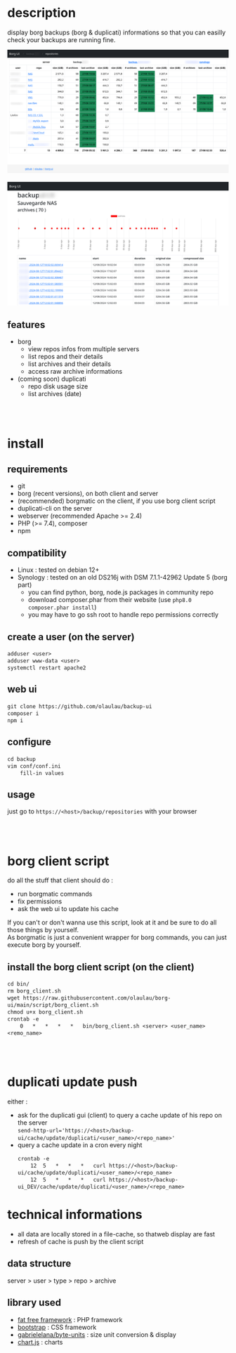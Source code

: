 # description
display borg backups (borg & duplicati) informations so that you can easilly check your backups are running fine.

<a href="doc/repositories.png"><img src="doc/repositories.png" width="600" title="repositories"></a> &nbsp; 
<a href="doc/archives.png"><img src="doc/archives.png" width="600" title="archives"></a>
<br/>

## features
- borg
	- view repos infos from multiple servers
	- list repos and their details
	- list archives and their details
	- access raw archive informations
- (coming soon) duplicati
	- repo disk usage size
	- list archives (date)

<br/>
<br/>


# install
## requirements
- git
- borg (recent versions), on both client and server
- (recommended) borgmatic on the client, if you use borg client script
- duplicati-cli on the server
- webserver (recommended Apache >= 2.4)
- PHP (>= 7.4), composer
- npm

## compatibility
- Linux : tested on debian 12+
- Synology : tested on an old DS216j with DSM 7.1.1-42962 Update 5 (borg part)
	- you can find python, borg, node.js packages in community repo
	- download composer.phar from their website (use ```php8.0 composer.phar install```)
	- you may have to go ssh root to handle repo permissions correctly


## create a user (on the server)
```
adduser <user>
adduser www-data <user>
systemctl restart apache2
```

## web ui
```
git clone https://github.com/olaulau/backup-ui
composer i
npm i
```

## configure
```
cd backup
vim conf/conf.ini
	fill-in values
```

## usage
just go to ```https://<host>/backup/repositories``` with your browser

<br/>
<br/>


# borg client script
do all the stuff that client should do :
- run borgmatic commands
- fix permissions
- ask the web ui to update his cache

If you can't or don't wanna use this script, look at it and be sure to do all those things by yourself.  
As borgmatic is just a convenient wrapper for borg commands, you can just execute borg by yourself.

## install the borg client script (on the client)
```
cd bin/
rm borg_client.sh
wget https://raw.githubusercontent.com/olaulau/borg-ui/main/script/borg_client.sh
chmod u+x borg_client.sh
crontab -e
	0	*	*	*	*	bin/borg_client.sh <server> <user_name> <remo_name>
```

<br/>
<br/>


# duplicati update push
either :  
- ask for the duplicati gui (client) to query a cache update of his repo on the server  
	```send-http-url='https://<host>/backup-ui/cache/update/duplicati/<user_name>/<repo_name>'```
- query a cache update in a cron every night  
	```
	crontab -e
		12	5	*	*	*	curl https://<host>/backup-ui/cache/update/duplicati/<user_name>/<repo_name>
		12	5	*	*	*	curl https://<host>/backup-ui_DEV/cache/update/duplicati/<user_name>/<repo_name>
	```
	

# technical informations
- all data are locally stored in a file-cache, so thatweb display are fast
- refresh of cache is push by the client script

## data structure
server > user > type > repo > archive

## library used
- [fat free framework](https://fatfreeframework.com/3.8/home) : PHP framework
- [bootstrap](https://getbootstrap.com/) : CSS framework
- [gabrielelana/byte-units](https://github.com/gabrielelana/byte-units) : size unit conversion & display
- [chart.js](https://www.chartjs.org/) : charts
